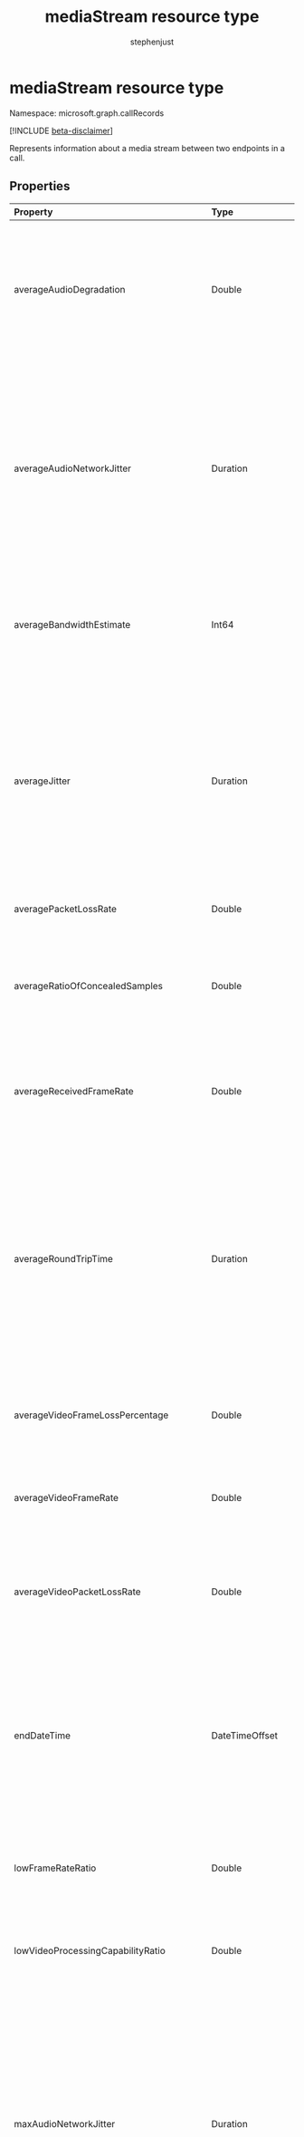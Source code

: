 ﻿---
title: "mediaStream resource type"
description: "The mediaStream type"
localization_priority: Normal
author: "stephenjust"
ms.prod: "cloud-communications"
doc_type: "resourcePageType"
---

# mediaStream resource type

Namespace: microsoft.graph.callRecords

[!INCLUDE [beta-disclaimer](../../includes/beta-disclaimer.md)]

Represents information about a media stream between two endpoints in a call.

## Properties

| Property                                 | Type                                             | Description                                                                                                                                                                                                                                                                       |
| :--------------------------------------- | :----------------------------------------------- | :-------------------------------------------------------------------------------------------------------------------------------------------------------------------------------------------------------------------------------------------------------------------------------- |
| averageAudioDegradation                  | Double                                           | Average Network Mean Opinion Score degradation for stream. Represents how much the network loss and jitter has impacted the quality of received audio.                                                                                                                            |
| averageAudioNetworkJitter                | Duration                                         | Average jitter for the stream computed as specified in [RFC 3550][], denoted in [ISO 8601][] format. For example, 1 second is denoted as `'PT1S'`, where 'P' is the duration designator, 'T' is the time designator, and 'S' is the second designator.                            |
| averageBandwidthEstimate                 | Int64                                            | Average estimated bandwidth available between two endpoints in bits per second.                                                                                                                                                                                                   |
| averageJitter                            | Duration                                         | Average jitter for the stream computed as specified in [RFC 3550][], denoted in [ISO 8601][] format. For example, 1 second is denoted as `'PT1S'`, where 'P' is the duration designator, 'T' is the time designator, and 'S' is the second designator.                            |
| averagePacketLossRate                    | Double                                           | Average packet loss rate for stream.                                                                                                                                                                                                                                              |
| averageRatioOfConcealedSamples           | Double                                           | Ratio of the number of audio frames with samples generated by packet loss concealment to the total number of audio frames.                                                                                                                                                        |
| averageReceivedFrameRate                 | Double                                           | Average frames per second received for all video streams computed over the duration of the session.                                                                                                                                                                               |
| averageRoundTripTime                     | Duration                                         | Average network propagation round-trip time computed as specified in [RFC 3550][], denoted in [ISO 8601][] format. For example, 1 second is denoted as `'PT1S'`, where 'P' is the duration designator, 'T' is the time designator, and 'S' is the second designator.              |
| averageVideoFrameLossPercentage          | Double                                           | Average percentage of video frames lost as displayed to the user.                                                                                                                                                                                                                 |
| averageVideoFrameRate                    | Double                                           | Average frames per second received for a video stream, computed over the duration of the session.                                                                                                                                                                                 |
| averageVideoPacketLossRate               | Double                                           | Average fraction of packets lost, as specified in [RFC 3550][], computed over the duration of the session.                                                                                                                                                                        |
| endDateTime                              | DateTimeOffset                                   | UTC time when the stream ended. The DateTimeOffset type represents date and time information using ISO 8601 format and is always in UTC time. For example, midnight UTC on Jan 1, 2014 would look like this: `'2014-01-01T00:00:00Z'`                                             |
| lowFrameRateRatio                        | Double                                           | Fraction of the call where frame rate is less than 7.5 frames per second.                                                                                                                                                                                                         |
| lowVideoProcessingCapabilityRatio        | Double                                           | Fraction of the call that the client is running less than 70% expected video processing capability.                                                                                                                                                                               |
| maxAudioNetworkJitter                    | Duration                                         | Maximum of audio network jitter computed over each of the 20 second windows during the session, denoted in [ISO 8601][] format. For example, 1 second is denoted as `'PT1S'`, where 'P' is the duration designator, 'T' is the time designator, and 'S' is the second designator. |
| maxJitter                                | Duration                                         | Maximum jitter for the stream computed as specified in RFC 3550, denoted in [ISO 8601][] format. For example, 1 second is denoted as `'PT1S'`, where 'P' is the duration designator, 'T' is the time designator, and 'S' is the second designator.                                |
| maxPacketLossRate                        | Double                                           | Maximum packet loss rate for the stream.                                                                                                                                                                                                                                          |
| maxRatioOfConcealedSamples               | Double                                           | Maximum ratio of packets concealed by the healer.                                                                                                                                                                                                                                 |
| maxRoundTripTime                         | Duration                                         | Maximum network propagation round-trip time computed as specified in [RFC 3550][], denoted in [ISO 8601][] format. For example, 1 second is denoted as `'PT1S'`, where 'P' is the duration designator, 'T' is the time designator, and 'S' is the second designator.              |
| packetUtilization                        | Int64                                            | Packet count for the stream.                                                                                                                                                                                                                                                      |
| postForwardErrorCorrectionPacketLossRate | Double                                           | Packet loss rate after FEC has been applied aggregated across all video streams and codecs.                                                                                                                                                                                       |
| startDateTime                            | DateTimeOffset                                   | UTC time when the stream started. The DateTimeOffset type represents date and time information using ISO 8601 format and is always in UTC time. For example, midnight UTC on Jan 1, 2014 would look like this: `'2014-01-01T00:00:00Z'`                                           |
| streamDirection                          | microsoft.graph.callRecords.mediaStreamDirection | Indicates the direction of the media stream. Possible values are: `callerToCallee`, `calleeToCaller`.                                                                                                                                                                             |
| streamId                                 | String                                           | Unique identifier for the stream.                                                                                                                                                                                                                                                 |
| wasMediaBypassed                         | Boolean                                          | True if the media stream bypassed the Mediation Server and went straight between client and PSTN Gateway/PBX, false otherwise.                                                                                                                                                    |

## JSON representation

The following is a JSON representation of the resource.

<!-- {
  "blockType": "resource",
  "optionalProperties": [

  ],
  "@odata.type": "microsoft.graph.callRecords.mediaStream",
  "baseType": null
}-->

```json
{
  "averageAudioDegradation": "Double",
  "averageAudioNetworkJitter": "String (duration)",
  "averageBandwidthEstimate": 1024,
  "averageJitter": "String (duration)",
  "averagePacketLossRate": "Double",
  "averageRatioOfConcealedSamples": "Double",
  "averageReceivedFrameRate": "Double",
  "averageRoundTripTime": "String (duration)",
  "averageVideoFrameLossPercentage": "Double",
  "averageVideoFrameRate": "Double",
  "averageVideoPacketLossRate": "Double",
  "endDateTime": "String (timestamp)",
  "lowFrameRateRatio": "Double",
  "lowVideoProcessingCapabilityRatio": "Double",
  "maxAudioNetworkJitter": "String (duration)",
  "maxJitter": "String (duration)",
  "maxPacketLossRate": "Double",
  "maxRatioOfConcealedSamples": "Double",
  "maxRoundTripTime": "String (duration)",
  "packetUtilization": 1024,
  "postForwardErrorCorrectionPacketLossRate": "Double",
  "startDateTime": "String (timestamp)",
  "streamDirection": "String",
  "streamId": "String",
  "wasMediaBypassed": true
}
```

[ISO 8601]: https://www.iso.org/iso/iso8601
[RFC 3550]: https://tools.ietf.org/html/rfc3550

<!-- uuid: 16cd6b66-4b1a-43a1-adaf-3a886856ed98
2019-02-04 14:57:30 UTC -->

<!-- {
  "type": "#page.annotation",
  "description": "mediaStream resource",
  "keywords": "",
  "section": "documentation",
  "tocPath": ""
}-->
